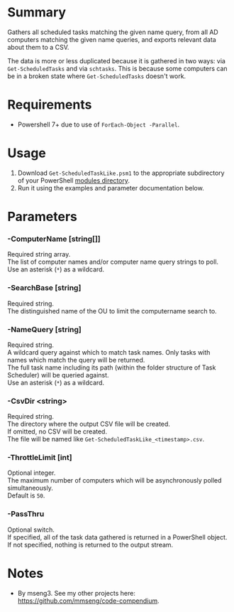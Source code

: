 # Summary
Gathers all scheduled tasks matching the given name query, from all AD computers matching the given name queries, and exports relevant data about them to a CSV.  

The data is more or less duplicated because it is gathered in two ways: via `Get-ScheduledTasks` and via `schtasks`. This is because some computers can be in a broken state where `Get-ScheduledTasks` doesn't work.  

# Requirements
- Powershell 7+ due to use of `ForEach-Object -Parallel`.  

# Usage
1. Download `Get-ScheduledTaskLike.psm1` to the appropriate subdirectory of your PowerShell [modules directory](https://github.com/engrit-illinois/how-to-install-a-custom-powershell-module).
2. Run it using the examples and parameter documentation below.

# Parameters

### -ComputerName [string[]]
Required string array.  
The list of computer names and/or computer name query strings to poll.  
Use an asterisk (`*`) as a wildcard.  

### -SearchBase [string]
Required string.  
The distinguished name of the OU to limit the computername search to.  

### -NameQuery [string]
Required string.  
A wildcard query against which to match task names. Only tasks with names which match the query will be returned.  
The full task name including its path (within the folder structure of Task Scheduler) will be queried against.  
Use an asterisk (`*`) as a wildcard.  

### -CsvDir \<string\>
Required string.  
The directory where the output CSV file will be created.  
If omitted, no CSV will be created.  
The file will be named like `Get-ScheduledTaskLike_<timestamp>.csv`.  

### -ThrottleLimit [int]
Optional integer.  
The maximum number of computers which will be asynchronously polled simultaneously.  
Default is `50`.   

### -PassThru
Optional switch.  
If specified, all of the task data gathered is returned in a PowerShell object.  
If not specified, nothing is returned to the output stream.  

# Notes
- By mseng3. See my other projects here: https://github.com/mmseng/code-compendium.
